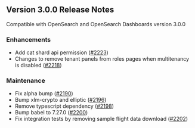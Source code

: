 ## Version 3.0.0 Release Notes

Compatible with OpenSearch and OpenSearch Dashboards version 3.0.0

### Enhancements
* Add cat shard api permission ([#2223](https://github.com/opensearch-project/security-dashboards-plugin/pull/2223))
* Changes to remove tenant panels from roles pages when multitenancy is disabled ([#2218](https://github.com/opensearch-project/security-dashboards-plugin/pull/2218))

### Maintenance
* Fix alpha bump ([#2190](https://github.com/opensearch-project/security-dashboards-plugin/pull/2190))
* Bump xlm-crypto and elliptic ([#2196](https://github.com/opensearch-project/security-dashboards-plugin/pull/2196))
* Remove typescript dependency ([#2198](https://github.com/opensearch-project/security-dashboards-plugin/pull/2198))
* Bump babel to 7.27.0 ([#2200](https://github.com/opensearch-project/security-dashboards-plugin/pull/2200))
* Fix integration tests by removing sample flight data download ([#2202](https://github.com/opensearch-project/security-dashboards-plugin/pull/2202))